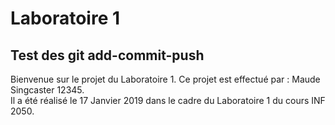 # Laboratoire 1
## Test des git add-commit-push

Bienvenue sur le projet du Laboratoire 1.
Ce projet est effectué par : Maude Singcaster 12345.  
Il a été réalisé le 17 Janvier 2019 dans le cadre du Laboratoire 1 du cours INF 2050.  
